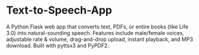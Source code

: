 # Text-to-Speech-App
A Python Flask web app that converts text, PDFs, or entire books (like Life 3.0) into natural-sounding speech. Features include male/female voices, adjustable rate &amp; volume, drag-and-drop upload, instant playback, and MP3 download. Built with pyttsx3 and PyPDF2.
